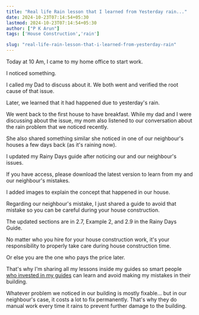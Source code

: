 ```yaml
---
title: "Real life Rain lesson that I learned from Yesterday rain..."
date: 2024-10-23T07:14:54+05:30
lastmod: 2024-10-23T07:14:54+05:30
author: ["P K Arun"]
tags: ['House Construction','rain'] 

slug: "real-life-rain-lesson-that-i-learned-from-yesterday-rain"
---
```


Today at 10 Am, I came to my home office to start work.

I noticed something.

I called my Dad to discuss about it. We both went and verified the root cause of that issue.

Later, we learned that it had happened due to yesterday's rain.

We went back to the first house to have breakfast. While my dad and I were discussing about the issue, my mom also listened to our conversation about the rain problem that we noticed recently.

She also shared something similar she noticed in one of our neighbour's houses a few days back (as it's raining now).

I updated my Rainy Days guide after noticing our and our neighbour's issues.

If you have access, please download the latest version to learn from my and our neighbour's mistakes.

I added images to explain the concept that happened in our house.

Regarding our neighbour's mistake, I just shared a guide to avoid that mistake so you can be careful during your house construction.

The updated sections are in 2.7, Example 2, and 2.9 in the Rainy Days Guide.

No matter who you hire for your house construction work, it's your responsibility to properly take care during house construction time.

Or else you are the one who pays the price later.

That's why I'm sharing all my lessons inside my guides so smart people [who invested in my guides](https://houseconstructionguide.com/products/) can learn and avoid making my mistakes in their building.

Whatever problem we noticed in our building is mostly fixable… but in our neighbour's case, it costs a lot to fix permanently. That's why they do manual work every time it rains to prevent further damage to the building.